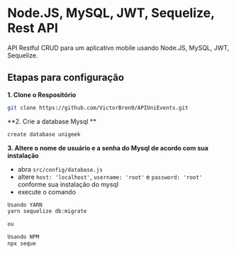 # Node.JS, MySQL, JWT, Sequelize, Rest API

API Restful CRUD para um aplicativo mobile usando Node.JS, MySQL, JWT, Sequelize.

## Etapas para configuração

**1. Clone o Respositório**

```bash
git clone https://github.com/VictorBren0/APIUniEvents.git
```

**2. Crie a database Mysql **
```bash
create database unigeek
```

**3. Altere o nome de usuário e a senha do Mysql de acordo com sua instalação**

+ abra `src/config/database.js`
+ altere `host: 'localhost'`, `username: 'root'` e `password: 'root'` conforme sua instalação do mysql
+ execute o comando 
```bash
Usando YARN
yarn sequelize db:migrate

ou

Usando NPM
npx seque
